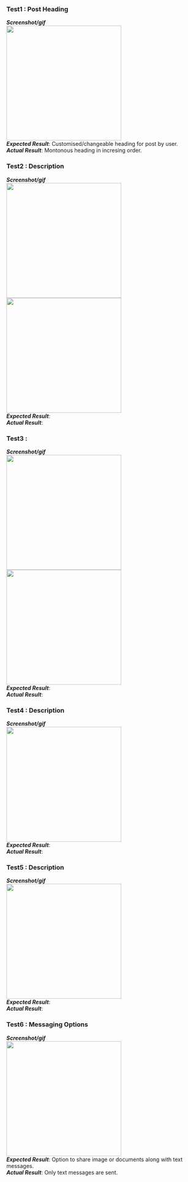 ### Test1 : Post Heading
**_Screenshot/gif_**<br>
<img src="https://github.com/PadminiRai/FitMate/blob/develop/Documentation/Testing/Screenshots/11.jpeg" width="300"/><br>
**_Expected Result_**: Customised/changeable heading for post by user. <br>
**_Actual Result_**: Montonous heading in incresing order. <br>


### Test2 : Description
**_Screenshot/gif_**<br>
<img src="https://github.com/PadminiRai/FitMate/blob/develop/Documentation/Testing/Screenshots/44.jpeg" width="300"/><br>
<img src="https://github.com/PadminiRai/FitMate/blob/develop/Documentation/Testing/Screenshots/55.jpeg" width="300"/><br>
**_Expected Result_**: <br>
**_Actual Result_**: <br>

### Test3 : 
**_Screenshot/gif_**<br>
<img src="https://github.com/PadminiRai/FitMate/blob/develop/Documentation/Testing/Screenshots/22.jpeg" width="300"/><br>
<img src="https://github.com/PadminiRai/FitMate/blob/develop/Documentation/Testing/Screenshots/33.jpeg" width="300"/><br>
**_Expected Result_**: <br>
**_Actual Result_**: <br>

### Test4 : Description
**_Screenshot/gif_**<br>
<img src="https://github.com/PadminiRai/FitMate/blob/develop/Documentation/Testing/Screenshots/66.jpeg" width="300"/><br>
**_Expected Result_**: <br>
**_Actual Result_**: <br>


### Test5 : Description
**_Screenshot/gif_**<br>
<img src="https://github.com/PadminiRai/FitMate/blob/develop/Documentation/Testing/Screenshots/77.jpeg" width="300"/><br>
**_Expected Result_**: <br>
**_Actual Result_**: <br>


### Test6 : Messaging Options
**_Screenshot/gif_**<br>
<img src="https://github.com/PadminiRai/FitMate/blob/develop/Documentation/Testing/Screenshots/88.jpeg" width="300"/><br>
**_Expected Result_**: Option to share image or documents along with text messages. <br>
**_Actual Result_**: Only text messages are sent. <br>
